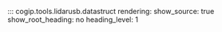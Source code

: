 ::: cogip.tools.lidarusb.datastruct
    rendering:
      show_source: true
      show_root_heading: no
      heading_level: 1
